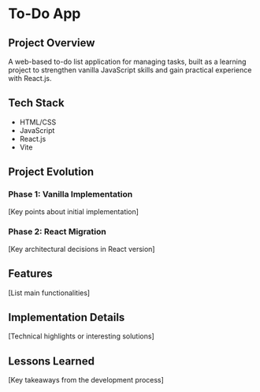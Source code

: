 # To-Do App

## Project Overview
A web-based to-do list application for managing tasks, built as a learning project to strengthen vanilla JavaScript skills and gain practical experience with React.js.

## Tech Stack
- HTML/CSS
- JavaScript
- React.js
- Vite

## Project Evolution
### Phase 1: Vanilla Implementation
[Key points about initial implementation]

### Phase 2: React Migration
[Key architectural decisions in React version]

## Features
[List main functionalities]

## Implementation Details
[Technical highlights or interesting solutions]

## Lessons Learned
[Key takeaways from the development process]
